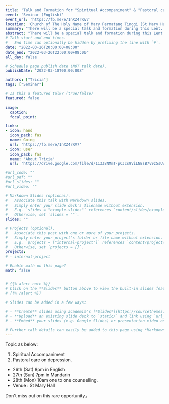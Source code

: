 ```yaml
---
title: 'Talk and Formation for "Spiritual Accompaniment" & "Pastoral care on depression"'
event: 'Seminar (English)'
event_url: 'https://fb.me/e/1nXZ4rRV7'
location: 'Church of The Holy Name of Mary Permatang Tinggi (St Mary Hall)'
summary: "There will be a special talk and formation during this Lent. A missionary name Tricia from US will be conducting this weekend talk and on Monday she will be offering one to one counselling."
abstract: "There will be a special talk and formation during this Lent. A missionary name Tricia from US will be conducting this weekend talk and on Monday she will be offering one to one counselling."
# Talk start and end times.
#   End time can optionally be hidden by prefixing the line with `#`.
date: "2022-03-26T20:00:00+08:00"
date_end: "2022-03-26T22:00:00+08:00"
all_day: false

# Schedule page publish date (NOT talk date).
publishDate: "2022-03-18T00:00:00Z"

authors: ["Tricia"]
tags: ["Seminar"]

# Is this a featured talk? (true/false)
featured: false

image:
  caption:
  focal_point:

links:
- icon: hand
  icon_pack: fas
  name: Going
  url: 'https://fb.me/e/1nXZ4rRV7'
- icon: user
  icon_pack: fas
  name: 'About Tricia'
  url: 'https://drive.google.com/file/d/113JBNMmT-pCJcs9ViLNBsB7v9z5sUWDX/view?usp=sharing'

#url_code: ""
#url_pdf: ""
#url_slides: ""
#url_video: ""

# Markdown Slides (optional).
#   Associate this talk with Markdown slides.
#   Simply enter your slide deck's filename without extension.
#   E.g. `slides = "example-slides"` references `content/slides/example-slides.md`.
#   Otherwise, set `slides = ""`.
slides: ""

# Projects (optional).
#   Associate this post with one or more of your projects.
#   Simply enter your project's folder or file name without extension.
#   E.g. `projects = ["internal-project"]` references `content/project/deep-learning/index.md`.
#   Otherwise, set `projects = []`.
projects:
# - internal-project

# Enable math on this page?
math: false


# {{% alert note %}}
# Click on the **Slides** button above to view the built-in slides feature.
# {{% /alert %}}

# Slides can be added in a few ways:

# - **Create** slides using academia's [*Slides*](https://sourcethemes.com/academic/docs/managing-content/#create-slides) feature and link using `slides` parameter in the front matter of the talk file
# - **Upload** an existing slide deck to `static/` and link using `url_slides` parameter in the front matter of the talk file
# - **Embed** your slides (e.g. Google Slides) or presentation video on this page using [shortcodes](https://sourcethemes.com/academic/docs/writing-markdown-latex/).

# Further talk details can easily be added to this page using *Markdown* and $\rm \LaTeX$ math code.
---
```


Topic as below:
1. Spiritual Accompaniment  
2. Pastoral care on depression.

- 26th (Sat) 8pm in English
- 27th (Sun) 7pm in Mandarin
- 28th (Mon) 10am one to one counselling.
- Venue : St Mary Hall

Don't miss out on this rare opportunity。
